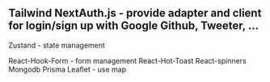 Tailwind
NextAuth.js - provide adapter and client for login/sign up with Google Github, Tweeter, ...
- 
Zustand - state management

React-Hook-Form - form management
React-Hot-Toast
React-spinners
Mongodb
Prisma
Leaflet - use map